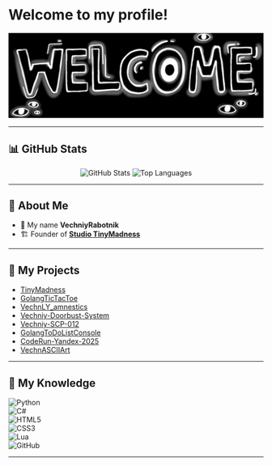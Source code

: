# Welcome to my profile!

<p align="center">
  <img src="res/main.jpg" alt="Welcome to my profile!" />
</p>

---

## 📊 GitHub Stats

<p align="center">
  <img src="https://github-readme-stats.vercel.app/api?username=VechniyRabotnik&show_icons=true&count_private=true&title_color=a411e9&text_color=c9cacc&icon_color=2bbc8a&bg_color=1d1f21" alt="GitHub Stats" />
  <img src="https://github-readme-stats.vercel.app/api/top-langs/?username=VechniyRabotnik&hide=java,html,tex&title_color=a411e9&text_color=c9cacc&icon_color=2bbc8a&bg_color=1d1f21&langs_count=3" alt="Top Languages" />
</p>

---

## 👋 About Me

- 👤 My name **VechniyRabotnik**  
- 🏗️ Founder of **[Studio TinyMadness](https://tinymadness.online)**  

---

## 🚀 My Projects

- [TinyMadness](https://tinymadness.online)
- [GolangTicTacToe](https://github.com/VechniyRabotnik/GolangTicTacToe)  
- [VechnLY_amnestics](https://github.com/VechniyRabotnik/VechnLY_amnestics)  
- [Vechniy-Doorbust-System](https://github.com/VechniyRabotnik/Vechniy-Doorbust-System)  
- [Vechniy-SCP-012](https://github.com/VechniyRabotnik/Vechniy-SCP-012)  
- [GolangToDoListConsole](https://github.com/VechniyRabotnik/GolangToDoListConsole)  
- [CodeRun-Yandex-2025](https://github.com/VechniyRabotnik/CodeRun-Yandex-2025)  
- [VechnASCIIArt](https://github.com/VechniyRabotnik/VechnASCIIArt)  

---

## 🧠 My Knowledge

![Python](https://img.shields.io/badge/python-3670A0?style=for-the-badge&logo=python&logoColor=ffdd54)  
![C#](https://img.shields.io/badge/Csharp-3670A0?style=for-the-badge&logo=csharp&logoColor=ffdd54)  
![HTML5](https://img.shields.io/badge/HTML-E34F26?logo=html5&logoColor=fff&style=for-the-badge)  
![CSS3](https://img.shields.io/badge/CSS3-1572B6?logo=css3&logoColor=white&style=for-the-badge)  
![Lua](https://img.shields.io/badge/Lua-1572B6?logo=lua&logoColor=white&style=for-the-badge)  
![GitHub](https://img.shields.io/badge/github-181717?logo=github&logoColor=white&style=for-the-badge)  

---
